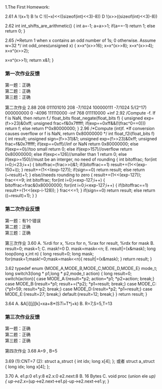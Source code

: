 1.The First Homework:

2.61
A   !(x+1)
B   !x
C   !((~x)<<((sizeof(int)<<3)-8))
D   !(x>>((sizeof(int)<<3)-8))

2.62
int int_shifts_are_arithmetic()
{
	int a=-1;
	a=a>>1;
	if(a==-1)
		return 1;
	else
		return 0;
}

2.65
/*Return 1 when x contains an odd number of 1s; 0 otherwise.
  Assume w=32 */
int odd_ones(unsigned x)
{
	x=x^(x>>16);
	x=x^(x>>8);
	x=x^(x>>4);
	x=x^(x>>2);


x=x^(x>>1);
	return x&1;
}


### 第一次作业反馈

第一题：正确  
第二题：正确  
第三题：正确  


第二次作业 2.88 208 011101010 208 -7/1024 100000111 -7/1024 5/(2^17) 000000000 0 -4096 111110000 -inf 768 011110000 +inf
2.92 /Compute -f. If f is NaN, then return f./ float_bits float_negate(float_bits f) { unsigned exp=(f>>23)&0xff; unsigned frac=f&0x7fffff; if(exp==0xff&&(!(frac^0==0))) return f; else return f^0x80000000; }
2.96 /*Compute (int)f. *If conversion causes overflow or f is NaN, return 0x80000000 */ int float_f2i(float_bits f) { int result; unsigned sign=(f>>31)&1; unsigned exp=(f>>23)&0xff; unsigned frac=f&0x7fffff; if(exp==0xff)//inf or NaN return 0x80000000; else if(exp==0)//too small return 0; else if(exp>157)//overflow return 0x80000000; else if(exp<=126)//smaller than 1 return 0; else if(exp>=150)//must be an interger, no need of rounding { int bitoffrac; for(int i=0;i<23;i++) { bitoffrac=(frac>>i)&1; if(bitoffrac==1) result+=(1<<(exp-150+i)); } result+=(1<<(exp-127)); if(sign==0) return result; else return (~result)+1; } else//needs rounding to zero { result+=(1<<(exp-127)); frac<<=9; int bitoffrac; for(int i=0;i<exp-127;i++) { bitoffrac=frac&0x80000000; for(int i=0;i<exp-127;i++) { if(bitoffrac==1) result+=(1<<(exp-i-128)); } frac<<=1; } if(sign==0) return result; else return ((~result)+1); } }

### 第二次作业反馈

第一题：有1个错误  
第二题：正确  
第三题：正确  


第三次作业
3.60
A.  %rdi for x, %rcx for n, %rax for result, %rdx for mask
B.  result=0;   mask=1;
C.  mask!=0
D.  mask=mask<<n;
E.  result|=(x&mask);
long loop(long x,int n)
{
    long result=0;
    long mask;
    for(mask=1;mask!=0;mask=mask<<n){
        result|=(x&mask);
    }
    return result;
}

3.62
typedef enum {MODE_A,MODE_B,MODE_C,MODE_D,MODE_E} mode_t;
long switch3(long * p1,long * p2,mode_t action)
{
    long result=0;
    switch(action){
    case MODE_A:{result=*p2; action=*p1; *p2=action; break;}
    case MODE_B:{result=*p1; result+=(*p2); *p1=result; break;}
    case MODE_C:{*p1=59; result=*p2; break;}
    case MODE_D:{result=*p2; *p1=result;}
    case MODE_E:{result=27; break;}
    default:{result=12; break;}
    }
    return result;
}

3.64
A.  &A[i][j][k]=xa+8*(S*T*i+T*j+k)
B.  R=7,S=5,T=13

### 第三次作业反馈

第一题：正确  
第二题：正确  
第三题：正确  

第四次作业
3.68
A=9 , B=5

3.69
(1):CNT=7
(2):
struct a_struct
{
    int idx;
    long x[4];
};
或者
struct a_struct
{
    long idx;
    long x[4];
};

3.70
A. 
e1.p:0
e1.y:8
e2.x:0
e2.next:8
B. 16 Bytes
C. 
void proc (union ele *up)
{
    up->e2.x=*(up->e2.next->e1.p)-up->e2.next->e1.y;
}

